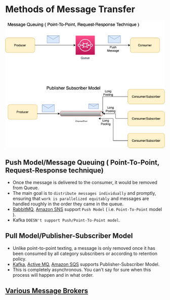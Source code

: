 
# Methods of Message Transfer

<img title="Message-Transfer-Model" alt="Alt text" src="assests/Traditional-Message-Patterns.drawio.png">

## Push Model/Message Queuing ( Point-To-Point, Request-Response technique)
- Once the message is delivered to the consumer, it would be removed from Queue.
- The main goal is to `distribute messages individually` and promptly, ensuring that `work is parallelized equitably` and messages are handled roughly in the order they came in the queue.
- [RabbitMQ](RabbitMQ.md), [Amazon SNS](../AWS/AmazonSNS.md) support `Push Model` ( i.e. `Point-To-Point` model ).
- Kafka `DOESN't support Push/Point-To-Point model`.

## Pull Model/Publisher-Subscriber Model
- Unlike point-to-point texting, a message is only removed once it has been consumed by all category subscribers or according to retention policy.
- [Kafka](Kafka.md), [Active MQ](ActiveMQ.md), [Amazon SQS](../AWS/AmazonSQS.md) supports Publisher-Subscriber Model.
- This is completely asynchronous. You can't say for sure when this process will happen and in what order.

## [Various Message Brokers](../../../README.md)